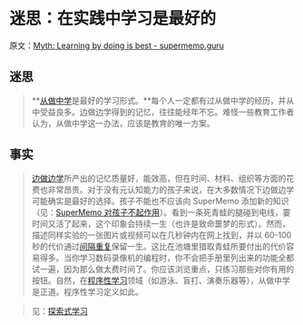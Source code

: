 # 迷思：在实践中学习是最好的

原文：[Myth: Learning by doing is best - supermemo.guru](https://supermemo.guru/wiki/Myth:_Learning_by_doing_is_best)

## 迷思

> **[从做中学](https://supermemo.guru/wiki/Discovery_learning)是最好的学习形式。**每个人一定都有过从做中学的经历，并从中受益良多。边做边学得到的记忆，往往能经年不忘。难怪一些教育工作者认为，从做中学这一办法，应该是教育的唯一方案。

## 事实

> [边做边学](https://supermemo.guru/wiki/Discovery_learning)所产出的记忆质量好，能效高，但在时间、材料、组织等方面的花费也非常昂贵。对于没有元认知能力的孩子来说，在大多数情况下边做边学可能确实是最好的选择。孩子不能也不应该向 SuperMemo 添加新的知识（见：[SuperMemo 对孩子不起作用](https://supermemo.guru/wiki/SuperMemo_does_not_work_for_kids)）。看到一条死青蛙的腿碰到电线，霎时间又活了起来，这个印象会持续一生（也许是致命噩梦的形式）。然而，描述同样实验的一张图片或视频可以在几秒钟内在网上找到，并以 60-100 秒的代价通过[间隔重复](https://supermemo.guru/wiki/Spaced_repetition)保留一生。这比在池塘里猎取青蛙所要付出的代价容易得多。当你学习数码录像机的编程时，你不会把手册里列出来的功能全都试一遍，因为那么做太费时间了。你应该浏览重点，只练习那些对你有用的按钮。自然，在[程序性学习](https://supermemo.guru/wiki/Procedural_learning)领域（如游泳、盲打、演奏乐器等），从做中学是正道。程序性学习定义如此。

> 见：[探索式学习](https://supermemo.guru/wiki/Discovery_learning)
